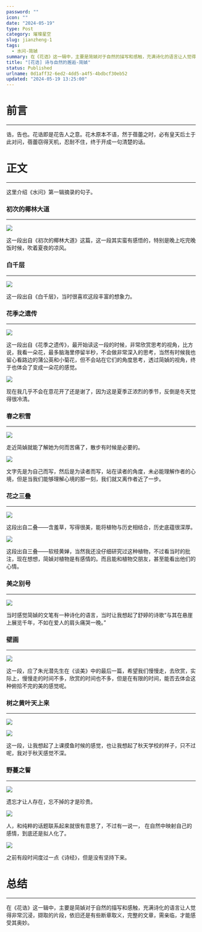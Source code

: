 ```yaml
---
password: ""
icon: ""
date: "2024-05-19"
type: Post
category: 璀璨星空
slug: jianzheng-1
tags:
  - 水问-简媜
summary: 在《花诰》这一辑中，主要是简媜对于自然的描写和感触，充满诗化的语言让人觉得非常沉浸，撷取的片段，依旧还是有些断章取义，完整的文章，需亲临，才能感受其奥妙。
title: "[花诰] 诗与自然的邂逅-简媜"
status: Published
urlname: 0d1aff32-6ed2-4dd5-a4f5-4bdbcf30eb52
updated: "2024-05-19 13:25:00"
---
```


# 前言

---

诰，告也。花诰即是花告人之意。花木原本不语，然于蓓蕾之时，必有皇天后土于此对问，蓓蕾窃得天机，忍耐不住，终于开成一句清楚的话。

# 正文

---

这里介绍《水问》第一辑摘录的句子。

### 初次的椰林大道

---

![](https://bu.dusays.com/2024/05/19/6649fc4c76055.jpeg)

这一段出自《初次的椰林大道》这篇，这一段其实蛮有感悟的，特别是晚上吃完晚饭时候，吹着夏夜的凉风。

### 白千层

---

![](https://bu.dusays.com/2024/05/19/6649fc4e4c3f9.jpeg)

这一段出自《白千层》，当时很喜欢这段丰富的想象力。

### 花季之遗传

---

![](https://bu.dusays.com/2024/05/19/6649fc518996b.jpeg)

这一段出自《花季之遗传》，最开始读这一段的时候，非常欣赏思考的视角，比方说，我看一朵花，最多脑海里停留半秒，不会做非常深入的思考，当然有时候我也留心看路边的蒲公英和小菊花，但不会站在它们的角度思考，透过简媜的视角，终于也体会了变成一朵花的感觉。

![](https://bu.dusays.com/2024/05/19/6649fc530ce3a.jpeg)

现在我几乎不会在意花开了还是谢了，因为这是夏季正浓烈的季节，反倒是冬天觉得很冷清。

### 春之积雪

---

![](https://bu.dusays.com/2024/05/19/6649fc548dadb.jpeg)

走近简媜就能了解她为何而苦痛了，散步有时候是必要的。

![](https://bu.dusays.com/2024/05/19/6649fc5632e13.jpeg)

文字先是为自己而写，然后是为读者而写，站在读者的角度，未必能理解作者的心境，但是当我们能够理解心境的那一刻，我们就又离作者近了一步。

### 花之三叠

---

![](https://bu.dusays.com/2024/05/19/6649fc57f2a5f.jpeg)

这段出自二叠——含羞草，写得很美，能将植物与历史相结合，历史底蕴很深厚。

![](https://bu.dusays.com/2024/05/19/6649fc598d24a.jpeg)

这段出自三叠——软枝黄婵，当然我还没仔细研究过这种植物，不过看当时的批注，现在想想，简媜对植物是有感情的。而且能和植物交朋友，甚至能看出他们的心情。

### 美之别号

---

![](https://bu.dusays.com/2024/05/19/6649fc5b0e5e0.jpeg)

当时感觉简媜的文笔有一种诗化的语言，当时让我想起了舒婷的诗歌“与其在悬崖上展览千年，不如在爱人的肩头痛哭一晚。”

### 壁画

---

![](https://bu.dusays.com/2024/05/19/6649fc5cbe52c.jpeg)

这一段，应了朱光潜先生在《谈美》中的最后一篇，希望我们慢慢走，去欣赏，实际上，慢慢走的时间不多，欣赏的时间也不多，但是在有限的时间，能否去体会这种俯拾不完的美的感觉呢。

### 树之黄叶天上来

---

![](https://bu.dusays.com/2024/05/19/6649fc5e29714.jpeg)

![](https://bu.dusays.com/2024/05/19/6649fc5f87841.jpeg)

这一段，让我想起了上课摸鱼时候的感觉，也让我想起了秋天学校的样子，只不过呢，我对于秋天感觉不深。

### 野蔓之誓

---

![](https://bu.dusays.com/2024/05/19/6649fc60e80c5.jpeg)

遗忘才让人存在，忘不掉的才是珍贵。

![](https://bu.dusays.com/2024/05/19/6649fc6293bf9.jpeg)

人，和纯粹的话题联系起来就很有意思了，不过有一说一， 在自然中映射自己的感情，到底还是拟人化了。

![](https://bu.dusays.com/2024/05/19/6649fc643e1cc.jpeg)

之前有段时间度过一点《诗经》，但是没有坚持下来。

# 总结

---

在《花诰》这一辑中，主要是简媜对于自然的描写和感触，充满诗化的语言让人觉得非常沉浸，撷取的片段，依旧还是有些断章取义，完整的文章，需亲临，才能感受其奥妙。
